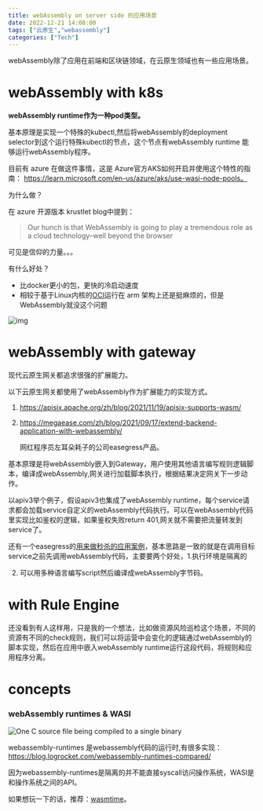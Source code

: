 ```yaml
---
title: webAssembly on server side 的应用场景
date: 2022-12-21 14:08:00
tags: ["云原生","webassembly"]
categories: ["Tech"]
---
```




webAssembly除了应用在前端和区块链领域，在云原生领域也有一些应用场景。

# webAssembly with k8s

**webAssembly runtime作为一种pod类型。**

基本原理是实现一个特殊的kubectl,然后将webAssembly的deployment selector到这个运行特殊kubectl的节点，这个节点有webAssembly runtime 能够运行webAssembly程序。

目前有 azure 在做这件事情，这是 Azure官方AKS如何开启并使用这个特性的指南： https://learn.microsoft.com/en-us/azure/aks/use-wasi-node-pools。

为什么做？

在 azure 开源版本 krustlet blog中提到：

> Our hunch is that WebAssembly is going to play a tremendous role as a cloud technology–well beyond the browser

可见是信仰的力量。。。

有什么好处？

* 比docker更小的包，更快的冷启动速度
* 相较于基于Linux内核的[OCI](https://opencontainers.org/)运行在 arm 架构上还是挺麻烦的，但是WebAssembly就没这个问题



![img](../img/webassembly-wasm-compiler-auxillary-function.png)

# webAssembly with gateway 

现代云原生网关都追求很强的扩展能力。

以下云原生网关都使用了webAssembly作为扩展能力的实现方式。

1. https://apisix.apache.org/zh/blog/2021/11/19/apisix-supports-wasm/

2. https://megaease.com/zh/blog/2021/09/17/extend-backend-application-with-webassembly/

 	网红程序员左耳朵耗子的公司easegress产品。

基本原理是将webAssembly嵌入到Gateway，用户使用其他语言编写规则逻辑脚本，编译成webAssembly,网关进行加载脚本执行，根据结果决定网关下一步动作。

以apiv3举个例子，假设apiv3也集成了webAssembly runtime，每个service请求都会加载service自定义的webAssembly代码执行。可以在webAssembly代码里实现比如鉴权的逻辑，如果鉴权失败return 401,网关就不需要把流量转发到service了。

还有一个easegress的[用来做秒杀的应用案例](https://megaease.com/zh/blog/2021/09/08/how-to-do-an-online-flash-sale-event-with-easegress-and-webassembly/)，基本思路是一致的就是在调用目标service之前先调用webAssembly代码，主要要两个好处，1.执行环境是隔离的

2. 可以用多种语言编写script然后编译成webAssembly字节码。

# with Rule Engine

还没看到有人这样用，只是我的一个想法，比如做资源风险巡检这个场景，不同的资源有不同的check规则，我们可以将运营中会变化的逻辑通过webAssembly的脚本实现，然后在应用中嵌入webAssembly runtime运行这段代码，将规则和应用程序分离。

# concepts

### webAssembly runtimes & WASI



![One C source file being compiled to a single binary](../img/WASM-Architecture.png)



webassembly-runtimes 是webassembly代码的运行时,有很多实现：https://blog.logrocket.com/webassembly-runtimes-compared/

因为webassembly-runtimes是隔离的并不能直接syscall访问操作系统，WASI是和操作系统之间的API。

如果想玩一下的话，推荐：[wasmtime](https://pkg.go.dev/github.com/bytecodealliance/wasmtime-go#section-readme)。

